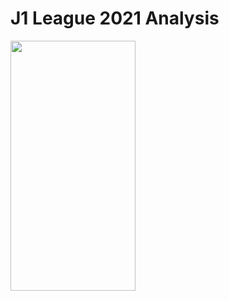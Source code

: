 # J1 League 2021 Analysis

<img src="https://japanteams.com/wp-content/uploads/2021/02/J2021.png" width="200" height="400" />
